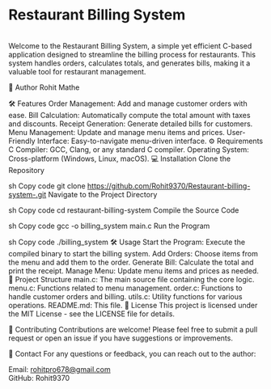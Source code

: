 <H1>Restaurant Billing System</H1>
<br>
Welcome to the Restaurant Billing System, a simple yet efficient C-based application designed to streamline the billing process for restaurants. This system handles orders, calculates totals, and generates bills, making it a valuable tool for restaurant management.

📜 Author
Rohit Mathe

🛠️ Features
Order Management: Add and manage customer orders with ease.
Bill Calculation: Automatically compute the total amount with taxes and discounts.
Receipt Generation: Generate detailed bills for customers.
Menu Management: Update and manage menu items and prices.
User-Friendly Interface: Easy-to-navigate menu-driven interface.
⚙️ Requirements
C Compiler: GCC, Clang, or any standard C compiler.
Operating System: Cross-platform (Windows, Linux, macOS).
💻 Installation
Clone the Repository

sh
Copy code
git clone https://github.com/Rohit9370/Restaurant-billing-system-.git
Navigate to the Project Directory

sh
Copy code
cd restaurant-billing-system
Compile the Source Code

sh
Copy code
gcc -o billing_system main.c
Run the Program

sh
Copy code
./billing_system
🛠️ Usage
Start the Program: Execute the compiled binary to start the billing system.
Add Orders: Choose items from the menu and add them to the order.
Generate Bill: Calculate the total and print the receipt.
Manage Menu: Update menu items and prices as needed.
📂 Project Structure
main.c: The main source file containing the core logic.
menu.c: Functions related to menu management.
order.c: Functions to handle customer orders and billing.
utils.c: Utility functions for various operations.
README.md: This file.
📄 License
This project is licensed under the MIT License - see the LICENSE file for details.

🤝 Contributing
Contributions are welcome! Please feel free to submit a pull request or open an issue if you have suggestions or improvements.

📝 Contact
For any questions or feedback, you can reach out to the author:

Email: rohitpro678@gmail.com
<br>
GitHub: Rohit9370
